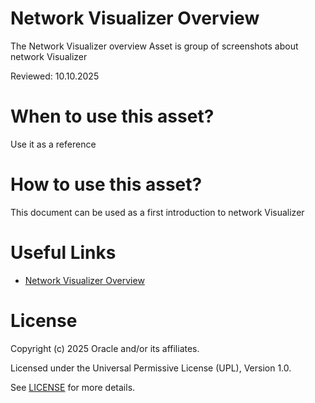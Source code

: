 # Network Visualizer Overview
 
The Network Visualizer overview Asset is group of screenshots about network Visualizer
 
Reviewed: 10.10.2025

# When to use this asset?
 
Use it as a reference
 
# How to use this asset?
 
This document can be used as a first introduction to network Visualizer
 
# Useful Links

- [Network Visualizer Overview ](files/netvisual.pdf)
 
# License

Copyright (c) 2025 Oracle and/or its affiliates.

Licensed under the Universal Permissive License (UPL), Version 1.0.

See [LICENSE](https://github.com/oracle-devrel/technology-engineering/blob/main/LICENSE) for more details.